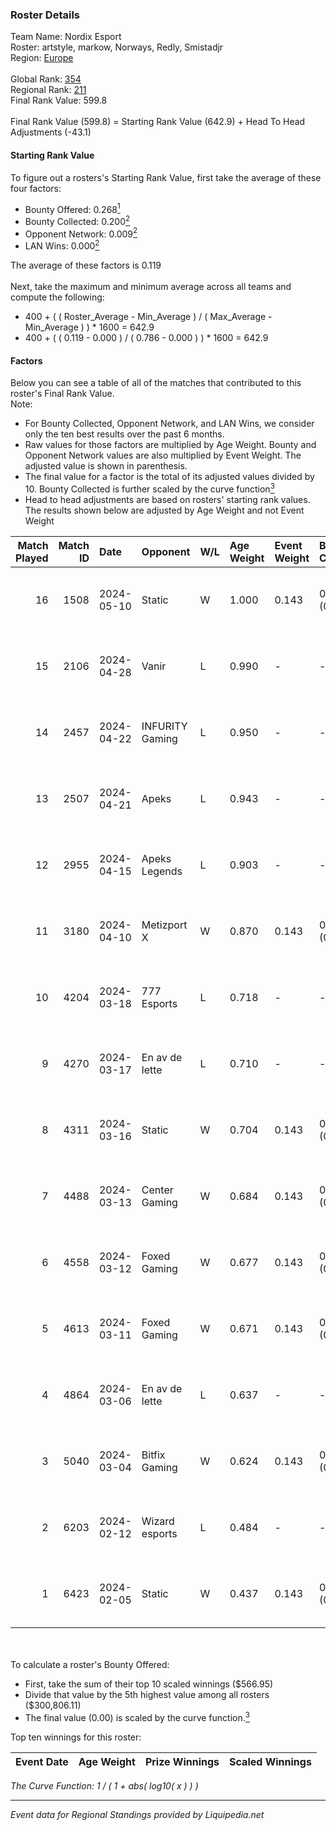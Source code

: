 ### Roster Details<br />
Team Name: Nordix Esport<br />
Roster: artstyle, markow, Norways, Redly, Smistadjr<br />
Region: [Europe]( ../standings_europe.md)<br />
<br />
Global Rank: [354](../standings_global.md)<br />
Regional Rank: [211]( ../standings_europe.md)<br />
Final Rank Value:  599.8<br />
<br />
Final Rank Value (599.8) = Starting Rank Value (642.9) + Head To Head Adjustments (-43.1)<br />

#### Starting Rank Value<br />
To figure out a rosters's Starting Rank Value, first take the average of these four factors:<br />
- Bounty Offered: 0.268[<sup>1</sup>](#table2)
- Bounty Collected: 0.200[<sup>2</sup>](#table1)
- Opponent Network: 0.009[<sup>2</sup>](#table1)
- LAN Wins: 0.000[<sup>2</sup>](#table1)

The average of these factors is 0.119<br />
<br />
Next, take the maximum and minimum average across all teams and compute the following:<br />
- 400 + ( ( Roster_Average - Min_Average ) / ( Max_Average - Min_Average ) ) * 1600 = 642.9
- 400 + ( ( 0.119 - 0.000 ) / ( 0.786 - 0.000 ) ) * 1600 = 642.9


#### Factors<br />
Below you can see a table of all of the matches that contributed to this roster's Final Rank Value.<br />
Note:<br />

- For Bounty Collected, Opponent Network, and LAN Wins, we consider only the ten best results over the past 6 months.
- Raw values for those factors are multiplied by Age Weight. Bounty and Opponent Network values are also multiplied by Event Weight. The adjusted value is shown in parenthesis.
- The final value for a factor is the total of its adjusted values divided by 10. Bounty Collected is further scaled by the curve function[<sup>3</sup>](#curveFunction)
- Head to head adjustments are based on rosters' starting rank values. The results shown below are adjusted by Age Weight and not Event Weight
<span id="table1"></span><br />


| Match Played | Match ID | Date       | Opponent        | W/L | Age Weight | Event Weight | Bounty Collected | Opponent Network | LAN Wins  | H2H Adj. | Roster                                      |
| -: | -: | :- | :- | :- | :- | :- | :- | :- | :- | -: | :- |
|           16 |     1508 | 2024-05-10 | Static          | W   | 1.000      | 0.143        | 0.000 (0.000)    | 0.158 (0.023)    | 0 (0.000) |    12.91 | artstyle, markow, Norways, Redly, Smistadjr |
|           15 |     2106 | 2024-04-28 | Vanir           | L   | 0.990      | -            | -                | -                | -         |   -21.14 | artstyle, markow, Norways, Redly, Smistadjr |
|           14 |     2457 | 2024-04-22 | INFURITY Gaming | L   | 0.950      | -            | -                | -                | -         |   -17.38 | artstyle, markow, Norways, Redly, Smistadjr |
|           13 |     2507 | 2024-04-21 | Apeks           | L   | 0.943      | -            | -                | -                | -         |   -13.97 | artstyle, markow, Norways, Redly, Smistadjr |
|           12 |     2955 | 2024-04-15 | Apeks Legends   | L   | 0.903      | -            | -                | -                | -         |   -19.89 | artstyle, markow, Norways, Redly, Smistadjr |
|           11 |     3180 | 2024-04-10 | Metizport X     | W   | 0.870      | 0.143        | 0.008 (0.001)    | 0.210 (0.026)    | 0 (0.000) |    15.52 | artstyle, markow, Norways, Redly, Smistadjr |
|           10 |     4204 | 2024-03-18 | 777 Esports     | L   | 0.718      | -            | -                | -                | -         |    -7.38 | artstyle, markow, Norways, Redly, Smistadjr |
|            9 |     4270 | 2024-03-17 | En av de lette  | L   | 0.710      | -            | -                | -                | -         |    -8.30 | artstyle, markow, Norways, Redly, Smistadjr |
|            8 |     4311 | 2024-03-16 | Static          | W   | 0.704      | 0.143        | 0.000 (0.000)    | 0.158 (0.016)    | 0 (0.000) |     6.78 | artstyle, markow, Norways, Redly, Smistadjr |
|            7 |     4488 | 2024-03-13 | Center Gaming   | W   | 0.684      | 0.143        | 0.000 (0.000)    | 0.018 (0.002)    | 0 (0.000) |     4.37 | artstyle, markow, Norways, Redly, Smistadjr |
|            6 |     4558 | 2024-03-12 | Foxed Gaming    | W   | 0.677      | 0.143        | 0.000 (0.000)    | 0.077 (0.007)    | 0 (0.000) |     6.10 | artstyle, markow, Norways, Redly, Smistadjr |
|            5 |     4613 | 2024-03-11 | Foxed Gaming    | W   | 0.671      | 0.143        | 0.000 (0.000)    | 0.077 (0.007)    | 0 (0.000) |     6.34 | artstyle, markow, Norways, Redly, Smistadjr |
|            4 |     4864 | 2024-03-06 | En av de lette  | L   | 0.637      | -            | -                | -                | -         |    -7.43 | artstyle, markow, Norways, Redly, Smistadjr |
|            3 |     5040 | 2024-03-04 | Bitfix Gaming   | W   | 0.624      | 0.143        | 0.000 (0.000)    | 0.020 (0.002)    | 0 (0.000) |     3.91 | artstyle, markow, Norways, Redly, Smistadjr |
|            2 |     6203 | 2024-02-12 | Wizard esports  | L   | 0.484      | -            | -                | -                | -         |    -7.95 | artstyle, markow, Norways, Redly, Smistadjr |
|            1 |     6423 | 2024-02-05 | Static          | W   | 0.437      | 0.143        | 0.000 (0.000)    | 0.158 (0.010)    | 0 (0.000) |     4.38 | artstyle, markow, Norways, Redly, Smistadjr |

<br />
<span id="table2"></span><br />
To calculate a roster's Bounty Offered:<br />

- First, take the sum of their top 10 scaled winnings ($566.95)
- Divide that value by the 5th highest value among all rosters ($300,806.11)
- The final value (0.00) is scaled by the curve function.[<sup>3</sup>](#curveFunction)

Top ten winnings for this roster:<br />

| Event Date | Age Weight | Prize Winnings | Scaled Winnings |
| :- | -: | :- | :- |


<span id="curveFunction"></span>_The Curve Function: 1 / ( 1 + abs( log10( x ) ) )_<br />

---
_Event data for Regional Standings provided by Liquipedia.net_<br />
